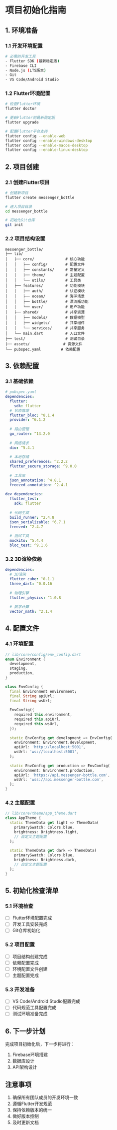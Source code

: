 # 项目初始化指南

## 1. 环境准备

### 1.1 开发环境配置
```bash
# 必需的开发工具
- Flutter SDK (最新稳定版)
- Firebase CLI
- Node.js (LTS版本)
- Git
- VS Code/Android Studio
```

### 1.2 Flutter环境配置
```bash
# 检查Flutter环境
flutter doctor

# 更新Flutter到最新稳定版
flutter upgrade

# 配置Flutter平台支持
flutter config --enable-web
flutter config --enable-windows-desktop
flutter config --enable-macos-desktop
flutter config --enable-linux-desktop
```

## 2. 项目创建

### 2.1 创建Flutter项目
```bash
# 创建新项目
flutter create messenger_bottle

# 进入项目目录
cd messenger_bottle

# 初始化Git仓库
git init
```

### 2.2 项目结构设置
```
messenger_bottle/
├── lib/
│   ├── core/              # 核心功能
│   │   ├── config/        # 配置文件
│   │   ├── constants/     # 常量定义
│   │   ├── theme/         # 主题配置
│   │   └── utils/         # 工具类
│   ├── features/          # 功能模块
│   │   ├── auth/          # 认证模块
│   │   ├── ocean/         # 海洋场景
│   │   ├── bottle/        # 漂流瓶功能
│   │   └── user/          # 用户功能
│   ├── shared/            # 共享资源
│   │   ├── models/        # 数据模型
│   │   ├── widgets/       # 共享组件
│   │   └── services/      # 共享服务
│   └── main.dart          # 入口文件
├── test/                  # 测试目录
├── assets/               # 资源文件
└── pubspec.yaml         # 依赖配置
```

## 3. 依赖配置

### 3.1 基础依赖
```yaml
# pubspec.yaml
dependencies:
  flutter:
    sdk: flutter
  # 状态管理
  flutter_bloc: ^8.1.4
  provider: ^6.1.2
  
  # 路由管理
  go_router: ^13.2.0
  
  # 网络请求
  dio: ^5.4.1
  
  # 本地存储
  shared_preferences: ^2.2.2
  flutter_secure_storage: ^9.0.0
  
  # 工具库
  json_annotation: ^4.8.1
  freezed_annotation: ^2.4.1
  
dev_dependencies:
  flutter_test:
    sdk: flutter
  
  # 代码生成
  build_runner: ^2.4.8
  json_serializable: ^6.7.1
  freezed: ^2.4.7
  
  # 测试工具
  mockito: ^5.4.4
  bloc_test: ^9.1.6
```

### 3.2 3D渲染依赖
```yaml
dependencies:
  # 3D渲染
  flutter_cube: ^0.1.1
  three_dart: ^0.0.16
  
  # 物理引擎
  flutter_physics: ^1.0.8
  
  # 数学计算
  vector_math: ^2.1.4
```

## 4. 配置文件

### 4.1 环境配置
```dart
// lib/core/config/env_config.dart
enum Environment {
  development,
  staging,
  production,
}

class EnvConfig {
  final Environment environment;
  final String apiUrl;
  final String wsUrl;
  
  EnvConfig({
    required this.environment,
    required this.apiUrl,
    required this.wsUrl,
  });
  
  static EnvConfig get development => EnvConfig(
    environment: Environment.development,
    apiUrl: 'http://localhost:5001',
    wsUrl: 'ws://localhost:5001',
  );
  
  static EnvConfig get production => EnvConfig(
    environment: Environment.production,
    apiUrl: 'https://api.messenger-bottle.com',
    wsUrl: 'wss://api.messenger-bottle.com',
  );
}
```

### 4.2 主题配置
```dart
// lib/core/theme/app_theme.dart
class AppTheme {
  static ThemeData get light => ThemeData(
    primarySwatch: Colors.blue,
    brightness: Brightness.light,
    // 自定义主题配置
  );
  
  static ThemeData get dark => ThemeData(
    primarySwatch: Colors.blue,
    brightness: Brightness.dark,
    // 自定义主题配置
  );
}
```

## 5. 初始化检查清单

### 5.1 环境检查
- [ ] Flutter环境配置完成
- [ ] 开发工具安装完成
- [ ] Git仓库初始化

### 5.2 项目配置
- [ ] 项目结构创建完成
- [ ] 依赖配置完成
- [ ] 环境配置文件创建
- [ ] 主题配置完成

### 5.3 开发准备
- [ ] VS Code/Android Studio配置完成
- [ ] 代码规范工具配置完成
- [ ] 测试环境准备完成

## 6. 下一步计划

完成项目初始化后，下一步将进行：
1. Firebase环境搭建
2. 数据库设计
3. API架构设计

## 注意事项
1. 确保所有团队成员的开发环境一致
2. 遵循Flutter开发规范
3. 保持依赖版本的统一
4. 做好版本控制
5. 及时更新文档 